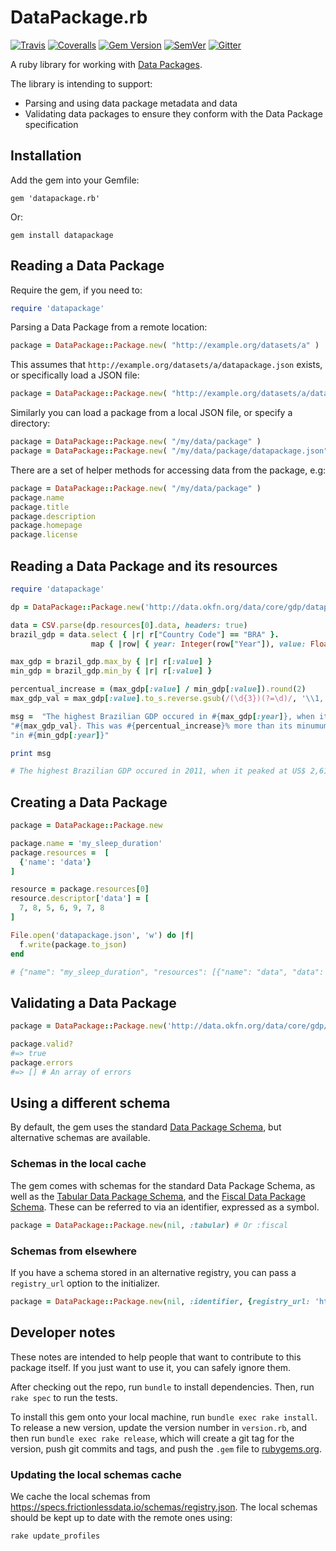# DataPackage.rb

[![Travis](https://travis-ci.org/frictionlessdata/datapackage-rb.svg?branch=master)](https://travis-ci.org/frictionlessdata/datapackage-rb)
[![Coveralls](http://img.shields.io/coveralls/frictionlessdata/datapackage-rb.svg?branch=master)](https://coveralls.io/r/frictionlessdata/datapackage-rb?branch=master)
[![Gem Version](http://img.shields.io/gem/v/datapackage.svg)](https://rubygems.org/gems/datapackage)
[![SemVer](https://img.shields.io/badge/versions-SemVer-brightgreen.svg)](http://semver.org/)
[![Gitter](https://img.shields.io/gitter/room/frictionlessdata/chat.svg)](https://gitter.im/frictionlessdata/chat)

A ruby library for working with [Data Packages](http://dataprotocols.org/data-packages/).

The library is intending to support:

* Parsing and using data package metadata and data
* Validating data packages to ensure they conform with the Data Package specification

## Installation

Add the gem into your Gemfile:

```
gem 'datapackage.rb'
```

Or:

```
gem install datapackage
```

## Reading a Data Package

Require the gem, if you need to:

```ruby
require 'datapackage'
```

Parsing a Data Package from a remote location:

```ruby
package = DataPackage::Package.new( "http://example.org/datasets/a" )
```

This assumes that `http://example.org/datasets/a/datapackage.json` exists, or specifically load a JSON file:

```ruby
package = DataPackage::Package.new( "http://example.org/datasets/a/datapackage.json" )
```

Similarly you can load a package from a local JSON file, or specify a directory:

```ruby
package = DataPackage::Package.new( "/my/data/package" )
package = DataPackage::Package.new( "/my/data/package/datapackage.json" )
```

There are a set of helper methods for accessing data from the package, e.g:

```ruby
package = DataPackage::Package.new( "/my/data/package" )
package.name
package.title
package.description
package.homepage
package.license
```

## Reading a Data Package and its resources

```ruby
require 'datapackage'

dp = DataPackage::Package.new('http://data.okfn.org/data/core/gdp/datapackage.json')

data = CSV.parse(dp.resources[0].data, headers: true)
brazil_gdp = data.select { |r| r["Country Code"] == "BRA" }.
                  map { |row| { year: Integer(row["Year"]), value: Float(row['Value']) } }

max_gdp = brazil_gdp.max_by { |r| r[:value] }
min_gdp = brazil_gdp.min_by { |r| r[:value] }

percentual_increase = (max_gdp[:value] / min_gdp[:value]).round(2)
max_gdp_val = max_gdp[:value].to_s.reverse.gsub(/(\d{3})(?=\d)/, '\\1,').reverse

msg =  "The highest Brazilian GDP occured in #{max_gdp[:year]}, when it peaked at US$ " +
"#{max_gdp_val}. This was #{percentual_increase}% more than its minumum GDP " +
"in #{min_gdp[:year]}"

print msg

# The highest Brazilian GDP occured in 2011, when it peaked at US$ 2,615,189,973,181. This was 172.44% more than its minimum GDP in 1960.
```

## Creating a Data Package

```ruby
package = DataPackage::Package.new

package.name = 'my_sleep_duration'
package.resources =  [
  {'name': 'data'}
]

resource = package.resources[0]
resource.descriptor['data'] = [
  7, 8, 5, 6, 9, 7, 8
]

File.open('datapackage.json', 'w') do |f|
  f.write(package.to_json)
end

# {"name": "my_sleep_duration", "resources": [{"name": "data", "data": [7, 8, 5, 6, 9, 7, 8]}]}
```

## Validating a Data Package

```ruby
package = DataPackage::Package.new('http://data.okfn.org/data/core/gdp/datapackage.json')

package.valid?
#=> true
package.errors
#=> [] # An array of errors
```

## Using a different schema

By default, the gem uses the standard [Data Package Schema](http://specs.frictionlessdata.io/data-packages/), but alternative schemas are available.

### Schemas in the local cache

The gem comes with schemas for the standard Data Package Schema, as well as the [Tabular Data Package Schema](http://specs.frictionlessdata.io/tabular-data-package/), and the [Fiscal Data Package Schema](http://fiscal.dataprotocols.org/spec/). These can be referred to via an identifier, expressed as a symbol.

```ruby
package = DataPackage::Package.new(nil, :tabular) # Or :fiscal
```

### Schemas from elsewhere

If you have a schema stored in an alternative registry, you can pass a `registry_url` option to the initializer.

```ruby
package = DataPackage::Package.new(nil, :identifier, {registry_url: 'http://example.org/my-registry.csv'} )
```

## Developer notes

These notes are intended to help people that want to contribute to this package itself. If you just want to use it, you can safely ignore them.

After checking out the repo, run `bundle` to install dependencies. Then, run `rake spec` to run the tests.

To install this gem onto your local machine, run `bundle exec rake install`.
To release a new version, update the version number in `version.rb`, and then run `bundle exec rake release`,
which will create a git tag for the version, push git commits and tags, and push the `.gem` file to [rubygems.org](https://rubygems.org).

### Updating the local schemas cache

We cache the local schemas from https://specs.frictionlessdata.io/schemas/registry.json.
The local schemas should be kept up to date with the remote ones using:

```
rake update_profiles
```
